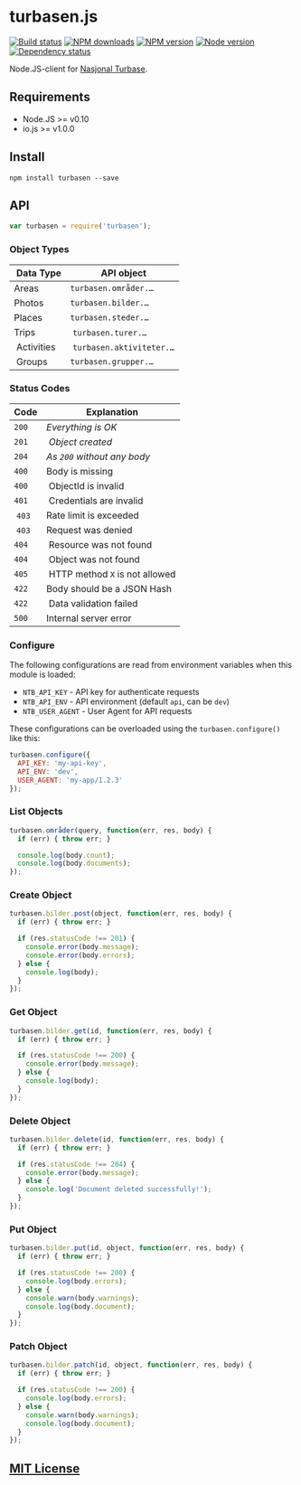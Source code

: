 # turbasen.js

[![Build status](https://img.shields.io/wercker/ci/559c3dd74dacf3c44d27bc68.svg "Build status")](https://app.wercker.com/project/bykey/6f41adbdc47680f39a46b406544bdbe9)
[![NPM downloads](https://img.shields.io/npm/dm/turbasen.svg "NPM downloads")](https://www.npmjs.com/package/turbasen)
[![NPM version](https://img.shields.io/npm/v/turbasen.svg "NPM version")](https://www.npmjs.com/package/turbasen)
[![Node version](https://img.shields.io/node/v/turbasen.svg "Node version")](https://www.npmjs.com/package/turbasen)
[![Dependency status](https://img.shields.io/david/Turbasen/turbasen.js.svg "Dependency status")](https://david-dm.org/Turbasen/turbasen.js)

Node.JS-client for [Nasjonal Turbase](http://www.nasjonalturbase.no).

## Requirements

* Node.JS >= v0.10
* io.js >= v1.0.0

## Install

```
npm install turbasen --save
```

## API

```js
var turbasen = require('turbasen');
```

### Object Types

| Data Type  | API object                |
|------------|---------------------------|
| Areas      | `turbasen.områder.…`      |
| Photos     | `turbasen.bilder.…`       |
| Places     | `turbasen.steder.…`       |
| Trips      | `turbasen.turer.…`        |
| Activities | `turbasen.aktiviteter.…`  |
| Groups     | `turbasen.grupper.…`      |

### Status Codes

| Code  | Explanation                    |
|-------|--------------------------------|
| `200` | *Everything is OK*             |
| `201` | *Object created*               |
| `204` | *As `200` without any body*    |
| `400` | Body is missing                |
| `400` | ObjectId is invalid            |
| `401` | Credentials are invalid        |
| `403` | Rate limit is exceeded         |
| `403` | Request was denied             |
| `404` | Resource was not found         |
| `404` | Object was not found           |
| `405` | HTTP method `X` is not allowed |
| `422` | Body should be a JSON Hash     |
| `422` | Data validation failed         | 
| `500` | Internal server error          |

### Configure

The following configurations are read from environment variables when this
module is loaded:

* `NTB_API_KEY` - API key for authenticate requests
* `NTB_API_ENV` - API environment (default `api`, can be `dev`)
* `NTB_USER_AGENT` - User Agent for API requests

These configurations can be overloaded using the `turbasen.configure()` like
this:

```js
turbasen.configure({
  API_KEY: 'my-api-key',
  API_ENV: 'dev',
  USER_AGENT: 'my-app/1.2.3'
});
```

### List Objects

```js
turbasen.områder(query, function(err, res, body) {
  if (err) { throw err; }

  console.log(body.count);
  console.log(body.documents);
});
```

### Create Object

```js
turbasen.bilder.post(object, function(err, res, body) {
  if (err) { throw err; }

  if (res.statusCode !== 201) {
    console.error(body.message);
    console.error(body.errors);
  } else {
    console.log(body);
  }
});
```

### Get Object

```js
turbasen.bilder.get(id, function(err, res, body) {
  if (err) { throw err; }

  if (res.statusCode !== 200) {
    console.error(body.message);
  } else {
    console.log(body);
  }
});
```

### Delete Object

```js
turbasen.bilder.delete(id, function(err, res, body) {
  if (err) { throw err; }

  if (res.statusCode !== 204) {
    console.error(body.message);
  } else {
    console.log('Document deleted successfully!');
  }
});
```

### Put Object

```js
turbasen.bilder.put(id, object, function(err, res, body) {
  if (err) { throw err; }

  if (res.statusCode !== 200) {
    console.log(body.errors);
  } else {
    console.warn(body.warnings);
    console.log(body.document);
  }
});
```

### Patch Object

```js
turbasen.bilder.patch(id, object, function(err, res, body) {
  if (err) { throw err; }

  if (res.statusCode !== 200) {
    console.log(body.errors);
  } else {
    console.warn(body.warnings);
    console.log(body.document);
  }
});
```

## [MIT License](https://github.com/Turistforeningen/turbasen.js/blob/master/LICENSE)
